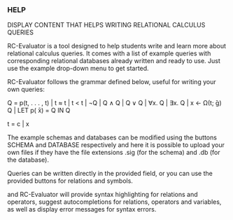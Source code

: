 ### HELP
DISPLAY CONTENT THAT HELPS WRITING RELATIONAL CALCULUS QUERIES

RC-Evaluator is a tool designed to help students write and learn more about relational calculus queries. It comes with a list of example queries with corresponding relational databases already written and ready to use. Just use the example drop-down menu to get started. 

RC-Evaluator follows the grammar defined below, useful for writing your own queries: 

Q = p(t, . . . , t)
| t ≈ t | t < t
| ¬Q | Q ∧ Q | Q ∨ Q
| ∀x. Q | ∃x. Q
| x ← Ω(t;  ̄g) Q
| LET p( ̄x) = Q IN Q

t = c | x


The example schemas and databases can be modified using the buttons SCHEMA and DATABASE respectively and here it is possible to upload your own files if they have the file extensions .sig (for the schema) and .db (for the database). 

Queries can be written directly in the provided field, or you can use the provided buttons for relations and symbols.  


and RC-Evaluator will provide syntax highlighting for relations and operators, suggest autocompletions for relations, operators and variables, as well as display error messages for syntax errors. 